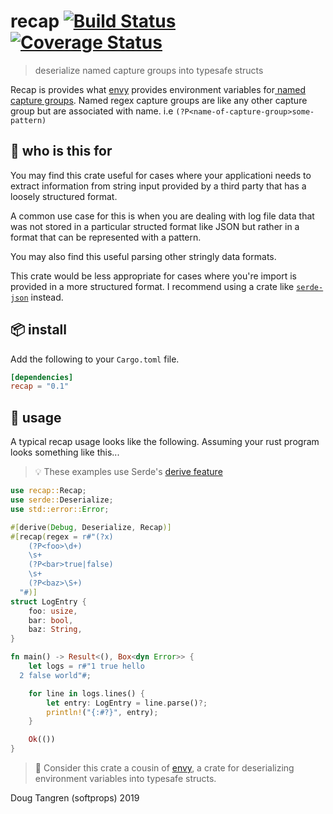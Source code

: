 # recap [![Build Status](https://travis-ci.org/softprops/recap.svg?branch=master)](https://travis-ci.org/softprops/recap) [![Coverage Status](https://coveralls.io/repos/github/softprops/recap/badge.svg)](https://coveralls.io/github/softprops/recap)

> deserialize named capture groups into typesafe structs

Recap is provides what [envy](https://crates.io/crates/envy) provides environment variables for[ named capture groups](https://www.regular-expressions.info/named.html). Named regex capture groups are like any other capture group but are associated with name. i.e `(?P<name-of-capture-group>some-pattern)`

## 🤔 who is this for

You may find this crate useful for cases where your applicationi needs to extract information from string input provided by a third party that has a loosely structured format.

A common use case for this is when you are dealing with log file data that was not stored in a particular structed format like JSON but rather in a format that can be represented with a pattern.

You may also find this useful parsing other stringly data formats.

This crate would be less appropriate for cases where you're import is provided in a more structured format.
I recommend using a crate like [`serde-json`](https://crates.io/crates/serde_json) instead.

## 📦  install

Add the following to your `Cargo.toml` file.

```toml
[dependencies]
recap = "0.1"
```

## 🤸 usage

A typical recap usage looks like the following. Assuming your rust program looks something like this...

> 💡 These examples use Serde's [derive feature](https://serde.rs/derive.html)

```rust
use recap::Recap;
use serde::Deserialize;
use std::error::Error;

#[derive(Debug, Deserialize, Recap)]
#[recap(regex = r#"(?x)
    (?P<foo>\d+)
    \s+
    (?P<bar>true|false)
    \s+
    (?P<baz>\S+)
  "#)]
struct LogEntry {
    foo: usize,
    bar: bool,
    baz: String,
}

fn main() -> Result<(), Box<dyn Error>> {
    let logs = r#"1 true hello
  2 false world"#;

    for line in logs.lines() {
        let entry: LogEntry = line.parse()?;
        println!("{:#?}", entry);
    }

    Ok(())
}

```

> 👭 Consider this crate a cousin of [envy](https://github.com/softprops/envy), a crate for deserializing environment variables into typesafe structs.

Doug Tangren (softprops) 2019